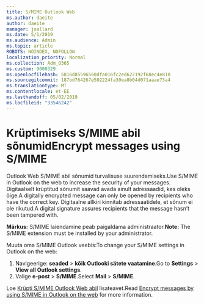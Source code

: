 ```yaml
---
title: S/MIME Outlook Web
ms.author: daeite
author: daeite
manager: joallard
ms.date: 5/1/2019
ms.audience: Admin
ms.topic: article
ROBOTS: NOINDEX, NOFOLLOW
localization_priority: Normal
ms.collection: Adm_O365
ms.custom: 9000329
ms.openlocfilehash: 5816d85596560dfa016fc2ed622192f68ec4e818
ms.sourcegitcommit: 187bd764267e502224fa30ea8b04d071aaae73a4
ms.translationtype: MT
ms.contentlocale: et-EE
ms.lasthandoff: 05/02/2019
ms.locfileid: "33546242"
---
```

# <a name="encrypt-messages-using-smime"></a><span data-ttu-id="ea29d-102">Krüptimiseks S/MIME abil sõnumid</span><span class="sxs-lookup"><span data-stu-id="ea29d-102">Encrypt messages using S/MIME</span></span>

<span data-ttu-id="ea29d-103">Outlook Web S/MIME abil sõnumid turvalisuse suurendamiseks.</span><span class="sxs-lookup"><span data-stu-id="ea29d-103">Use S/MIME in Outlook on the web to increase the security of your messages.</span></span> <span data-ttu-id="ea29d-104">Digitaalselt krüptitud sõnumit saavad avada ainult adressaadid, kes oleks õige.</span><span class="sxs-lookup"><span data-stu-id="ea29d-104">A digitally encrypted message can only be opened by recipients who have the correct key.</span></span> <span data-ttu-id="ea29d-105">Digitaalne allkiri kinnitab adressaatidele, et sõnum ei ole rikutud.</span><span class="sxs-lookup"><span data-stu-id="ea29d-105">A digital signature assures recipients that the message hasn’t been tampered with.</span></span>

<span data-ttu-id="ea29d-106">**Märkus:** S/MIME laiendamine peab paigaldama administraator.</span><span class="sxs-lookup"><span data-stu-id="ea29d-106">**Note:** The S/MIME extension must be installed by your administrator.</span></span>

<span data-ttu-id="ea29d-107">Muuta oma S/MIME Outlook veebis:</span><span class="sxs-lookup"><span data-stu-id="ea29d-107">To change your S/MIME settings in Outlook on the web:</span></span>

1. <span data-ttu-id="ea29d-108">Navigeerige: **seaded** > **kõik Outlooki sätete vaatamine**.</span><span class="sxs-lookup"><span data-stu-id="ea29d-108">Go to **Settings** > **View all Outlook settings**.</span></span>
2. <span data-ttu-id="ea29d-109">Valige **e-post** > **S/MIME**.</span><span class="sxs-lookup"><span data-stu-id="ea29d-109">Select **Mail** > **S/MIME**.</span></span>

<span data-ttu-id="ea29d-110">Loe [Krüpti S/MIME Outlook Web abil](https://support.office.com/article/878c79fc-7088-4b39-966f-14512658f480) lisateavet.</span><span class="sxs-lookup"><span data-stu-id="ea29d-110">Read [Encrypt messages by using S/MIME in Outlook on the web](https://support.office.com/article/878c79fc-7088-4b39-966f-14512658f480) for more information.</span></span>